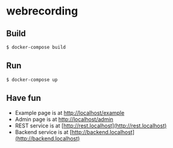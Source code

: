 # webrecording

## Build

    $ docker-compose build

## Run
    
    $ docker-compose up
    
## Have fun

- Example page is at [http://localhost/example](http://localhost/example)
- Admin page is at [http://localhost/admin](http://localhost/admin)
- REST service is at [http://rest.localhost](http://rest.localhost)
- Backend service is at [http://backend.localhost](http://backend.localhost)
